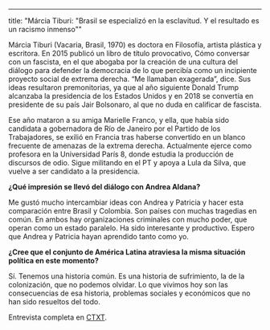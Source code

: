 ---
title: "Márcia Tiburi: \"Brasil se especializó en la esclavitud. Y el resultado es un racismo inmenso\""


Márcia Tiburi (Vacaria, Brasil, 1970) es doctora en Filosofía, artista plástica y escritora. En 2015 publicó un libro de título provocativo, Cómo conversar con un fascista, en el que abogaba por la creación de una cultura del diálogo para defender la democracia de lo que percibía como un incipiente proyecto social de extrema derecha. “Me llamaban exagerada”, dice. Sus ideas resultaron premonitorias, ya que al año siguiente Donald Trump alcanzaba la presidencia de los Estados Unidos y en 2018 se convertía en presidente de su país Jair Bolsonaro, al que no duda en calificar de fascista.

Ese año mataron a su amiga Marielle Franco, y ella, que había sido candidata a gobernadora de Río de Janeiro por el Partido de los Trabajadores, se exilió en Francia tras haberse convertido en un blanco frecuente de amenazas de la extrema derecha. Actualmente ejerce como profesora en la Universidad París 8, donde estudia la producción de discursos de odio. Sigue militando en el PT y apoya a Lula da Silva, que vuelve a ser candidato a la presidencia.

**¿Qué impresión se llevó del diálogo con Andrea Aldana?** 

Me gustó mucho intercambiar ideas con Andrea y Patricia y hacer esta comparación entre Brasil y Colombia. Son países con muchas tragedias en común. En ambos hay organizaciones criminales con mucho poder, que operan como un estado paralelo. Ha sido interesante y productivo. Espero que Andrea y Patricia hayan aprendido tanto como yo.

**¿Cree que el conjunto de América Latina atraviesa la misma situación política en este momento?**

Sí. Tenemos una historia común. Es una historia de sufrimiento, la de la colonización, que no podemos olvidar. Lo que vivimos hoy son las consecuencias de esa historia, problemas sociales y económicos que no han sido resueltos del todo.

Entrevista completa en [CTXT](https://ctxt.es/es/20220601/Politica/39940/marcia-tiburi-fascismo-brasil-jair-bolsonaro-lula-da-silva.htm).
